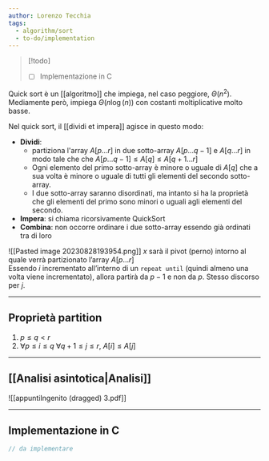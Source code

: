 ```yaml
---
author: Lorenzo Tecchia
tags:
  - algorithm/sort
  - to-do/implementation
---
```

>[!todo] 
>- [ ] Implementazione in C

Quick sort è un [[algoritmo]] che impiega, nel caso peggiore, $\Theta(n^2)$.
Mediamente però, impiega $\Theta(n\log(n))$ con costanti moltiplicative molto basse.

Nel quick sort, il [[dividi et impera]] agisce in questo modo:
- **Dividi**: 
	- partiziona l'array $A[p \dots r ]$ in due sotto-array $A[p\dots q-1]$ e $A[q\dots r]$ in modo tale che che $A[p \dots q-1]\leq A[q]\leq A[q+1\dots r]$
	- Ogni elemento del primo sotto-array è minore o uguale di $A[q]$ che a sua volta è minore o uguale di tutti gli elementi del secondo sotto-array.
	- I due sotto-array saranno disordinati, ma intanto si ha la proprietà  che gli elementi del primo sono minori o uguali agli elementi del secondo.
- **Impera**: si chiama ricorsivamente QuickSort
- **Combina**: non occorre ordinare i due sotto-array essendo già ordinati tra di loro

![[Pasted image 20230828193954.png]]
$x$ sarà il pivot (perno) intorno al quale verrà partizionato l’array $A[p\dots r]$  
Essendo $i$ incrementato all’interno di un `repeat until` (quindi almeno una volta viene incrementato), allora partirà da $p − 1$ e non da $p$. Stesso discorso per $j$.

---
## Proprietà partition
1. $p \leq q < r$
2. $\forall p \leq i \leq q$    $\forall q+1 \leq j \leq r$,   $A[i] \leq A[j]$ 
---
## [[Analisi asintotica|Analisi]]
![[appuntiIngenito (dragged) 3.pdf]]

---
## Implementazione in C
```C
// da implementare
```